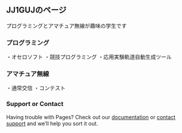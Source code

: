 ## JJ1GUJのページ

プログラミングとアマチュア無線が趣味の学生です

### プログラミング
・オセロソフト
・競技プログラミング
・応用実験軌道自動生成ツール

### アマチュア無線
・通常交信
・コンテスト


<!--### Markdown

Markdown is a lightweight and easy-to-use syntax for styling your writing. It includes conventions for

```markdown
Syntax highlighted code block

# Header 1
## Header 2
### Header 3

- Bulleted
- List

1. Numbered
2. List

**Bold** and _Italic_ and `Code` text

[Link](url) and ![Image](src)
```

For more details see [GitHub Flavored Markdown](https://guides.github.com/features/mastering-markdown/).

### Jekyll Themes

Your Pages site will use the layout and styles from the Jekyll theme you have selected in your [repository settings](https://github.com/jj1guj/jj1guj.github.io/settings). The name of this theme is saved in the Jekyll `_config.yml` configuration file.
-->

### Support or Contact

Having trouble with Pages? Check out our [documentation](https://help.github.com/categories/github-pages-basics/) or [contact support](https://github.com/contact) and we’ll help you sort it out.
